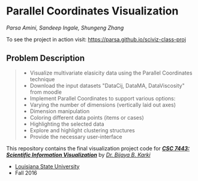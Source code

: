 # Parallel Coordinates Visualization

*Parsa Amini, Sandeep Ingale, Shungeng Zhang*

To see the project in action visit: https://parsa.github.io/sciviz-class-proj

## Problem Description

> * Visualize multivariate elasicity data using the Parallel Coordinates technique
>  * Download the input datasets "DataCij, DataMA, DataViscosity" from moodle
>* Implement Parallel Coordinates to support various options:
>  * Varying the number of dimensions (vertically laid out axes)
>  * Dimension manipulation
>  * Coloring different data points (items or cases)
>  * Highlighting the selected data
>* Explore and highlight clustering structures
>* Provide the necessary user-interface

This repository contains the final visualization project code for [**_CSC 7443: Scientific Information Visualization_**](http://csc.lsu.edu/~karki/courses/SV/SV.html) by [*Dr. Bijaya B. Karki*](http://csc.lsu.edu/~karki)
* [Louisiana State University](http://www.lsu.edu/)
* Fall 2016
